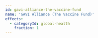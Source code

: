 ```yaml
---
id: gavi-alliance-the-vaccine-fund
name: 'GAVI Alliance (The Vaccine Fund)'
effects:
  - categoryId: global-health
    fraction: 1
---
```

